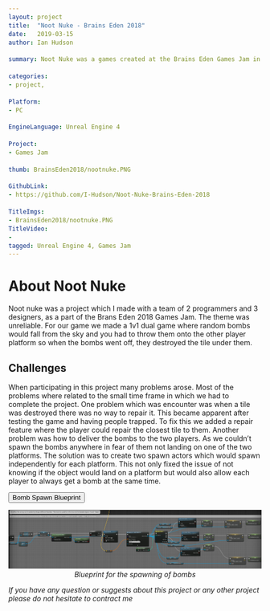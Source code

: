 ```yaml
---
layout: project
title:  "Noot Nuke - Brains Eden 2018"
date:   2019-03-15 
author: Ian Hudson

summary: Noot Nuke was a games created at the Brains Eden Games Jam in 2018.

categories:
- project,

Platform:
- PC

EngineLanguage: Unreal Engine 4

Project:
- Games Jam

thumb: BrainsEden2018/nootnuke.PNG

GithubLink:
- https://github.com/I-Hudson/Noot-Nuke-Brains-Eden-2018

TitleImgs:
- BrainsEden2018/nootnuke.PNG
TitleVideo:
- 
tagged: Unreal Engine 4, Games Jam
---
```


# About Noot Nuke
Noot nuke was a project which I made with a team of 2 programmers and 3 designers, as a part of the Brans Eden 2018 Games Jam. The theme was unreliable. For our game we made a 1v1 dual game where random bombs would fall from the sky and you had to throw them onto the other player platform so when the bombs went off, they destroyed the tile under them.


## Challenges
When participating in this project many problems arose. Most of the problems where related to the small time frame in which we had to complete the project. One problem which was encounter was when a tile was destroyed there was no way to repair it. This became apparent after testing the game and having people trapped. To fix this we added a repair feature where the player could repair the closest tile to them. Another problem was how to deliver the bombs to the two players. As we couldn’t spawn the bombs anywhere in fear of them not landing on one of the two platforms. The solution was to create two spawn actors which would spawn independently for each platform. This not only fixed the issue of not knowing if the object would land on a platform but would also allow each player to always get a bomb at the same time.

<button type="button" class="btn btn-info" data-toggle="collapse" data-target="#bombblueprint">Bomb Spawn Blueprint</button>
<div id="bombblueprint" class="collapse">
<img src="/assets/img/project/BrainsEden2018/bombSpawnBP.PNG">
<center><i>Blueprint for the spawning of bombs</i></center>
</div>

<i>If you have any question or suggests about this project or any other project please do not hesitate to contract me<i/>
